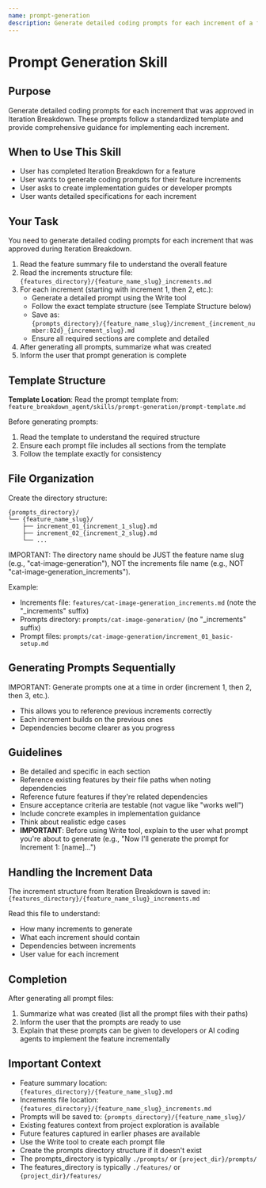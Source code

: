 ```yaml
---
name: prompt-generation
description: Generate detailed coding prompts for each increment of a feature. Use when the user has completed Iteration Breakdown and wants to create implementation prompts for developers or AI coding agents.
---
```


# Prompt Generation Skill

## Purpose

Generate detailed coding prompts for each increment that was approved in Iteration Breakdown. These prompts follow a standardized template and provide comprehensive guidance for implementing each increment.

## When to Use This Skill

- User has completed Iteration Breakdown for a feature
- User wants to generate coding prompts for their feature increments
- User asks to create implementation guides or developer prompts
- User wants detailed specifications for each increment

## Your Task

You need to generate detailed coding prompts for each increment that was approved during Iteration Breakdown.

1. Read the feature summary file to understand the overall feature
2. Read the increments structure file: `{features_directory}/{feature_name_slug}_increments.md`
3. For each increment (starting with increment 1, then 2, etc.):
   - Generate a detailed prompt using the Write tool
   - Follow the exact template structure (see Template Structure below)
   - Save as: `{prompts_directory}/{feature_name_slug}/increment_{increment_number:02d}_{increment_slug}.md`
   - Ensure all required sections are complete and detailed
4. After generating all prompts, summarize what was created
5. Inform the user that prompt generation is complete

## Template Structure

**Template Location**: Read the prompt template from: `feature_breakdown_agent/skills/prompt-generation/prompt-template.md`

Before generating prompts:
1. Read the template to understand the required structure
2. Ensure each prompt file includes all sections from the template
3. Follow the template exactly for consistency

## File Organization

Create the directory structure:
```
{prompts_directory}/
└── {feature_name_slug}/
    ├── increment_01_{increment_1_slug}.md
    ├── increment_02_{increment_2_slug}.md
    └── ...
```

IMPORTANT: The directory name should be JUST the feature name slug (e.g., "cat-image-generation"),
NOT the increments file name (e.g., NOT "cat-image-generation_increments").

Example:
- Increments file: `features/cat-image-generation_increments.md` (note the "_increments" suffix)
- Prompts directory: `prompts/cat-image-generation/` (no "_increments" suffix)
- Prompt files: `prompts/cat-image-generation/increment_01_basic-setup.md`

## Generating Prompts Sequentially

IMPORTANT: Generate prompts one at a time in order (increment 1, then 2, then 3, etc.).
- This allows you to reference previous increments correctly
- Each increment builds on the previous ones
- Dependencies become clearer as you progress

## Guidelines

- Be detailed and specific in each section
- Reference existing features by their file paths when noting dependencies
- Reference future features if they're related dependencies
- Ensure acceptance criteria are testable (not vague like "works well")
- Include concrete examples in implementation guidance
- Think about realistic edge cases
- **IMPORTANT**: Before using Write tool, explain to the user what prompt you're about to generate (e.g., "Now I'll generate the prompt for Increment 1: [name]...")

## Handling the Increment Data

The increment structure from Iteration Breakdown is saved in: `{features_directory}/{feature_name_slug}_increments.md`

Read this file to understand:
- How many increments to generate
- What each increment should contain
- Dependencies between increments
- User value for each increment

## Completion

After generating all prompt files:
1. Summarize what was created (list all the prompt files with their paths)
2. Inform the user that the prompts are ready to use
3. Explain that these prompts can be given to developers or AI coding agents to implement the feature incrementally

## Important Context

- Feature summary location: `{features_directory}/{feature_name_slug}.md`
- Increments file location: `{features_directory}/{feature_name_slug}_increments.md`
- Prompts will be saved to: `{prompts_directory}/{feature_name_slug}/`
- Existing features context from project exploration is available
- Future features captured in earlier phases are available
- Use the Write tool to create each prompt file
- Create the prompts directory structure if it doesn't exist
- The prompts_directory is typically `./prompts/` or `{project_dir}/prompts/`
- The features_directory is typically `./features/` or `{project_dir}/features/`
